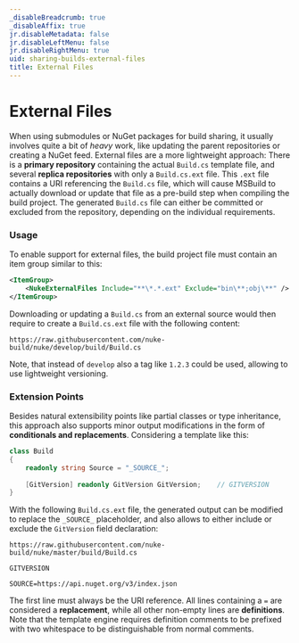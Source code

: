 ```yaml
---
_disableBreadcrumb: true
_disableAffix: true
jr.disableMetadata: false
jr.disableLeftMenu: false
jr.disableRightMenu: true
uid: sharing-builds-external-files
title: External Files
---
```


# External Files

When using submodules or NuGet packages for build sharing, it usually involves quite a bit of _heavy_ work, like updating the parent repositories or creating a NuGet feed. External files are a more lightweight approach: There is a **primary repository** containing the actual `Build.cs` template file, and several **replica repositories** with only a `Build.cs.ext` file. This `.ext` file contains a URI referencing the `Build.cs` file, which will cause MSBuild to actually download or update that file as a pre-build step when compiling the build project. The generated `Build.cs` file can either be committed or excluded from the repository, depending on the individual requirements.

### Usage

To enable support for external files, the build project file must contain an item group similar to this:

```xml
<ItemGroup>
    <NukeExternalFiles Include="**\*.*.ext" Exclude="bin\**;obj\**" />
</ItemGroup>
```

Downloading or updating a `Build.cs` from an external source would then require to create a `Build.cs.ext` file with the following content:

```text
https://raw.githubusercontent.com/nuke-build/nuke/develop/build/Build.cs
```

Note, that instead of `develop` also a tag like `1.2.3` could be used, allowing to use lightweight versioning.

### Extension Points

Besides natural extensibility points like partial classes or type inheritance, this approach also supports minor output modifications in the form of **conditionals and replacements**. Considering a template like this:

```csharp
class Build
{
    readonly string Source = "_SOURCE_";
    
    [GitVersion] readonly GitVersion GitVersion;    // GITVERSION
}
```

With the following `Build.cs.ext` file, the generated output can be modified to replace the `_SOURCE_` placeholder, and also allows to either include or exclude the `GitVersion` field declaration:

```text
https://raw.githubusercontent.com/nuke-build/nuke/master/build/Build.cs

GITVERSION

SOURCE=https://api.nuget.org/v3/index.json
```

The first line must always be the URI reference. All lines containing a `=` are considered a **replacement**, while all other non-empty lines are **definitions**. Note that the template engine requires definition comments to be prefixed with two whitespace to be distinguishable from normal comments.
